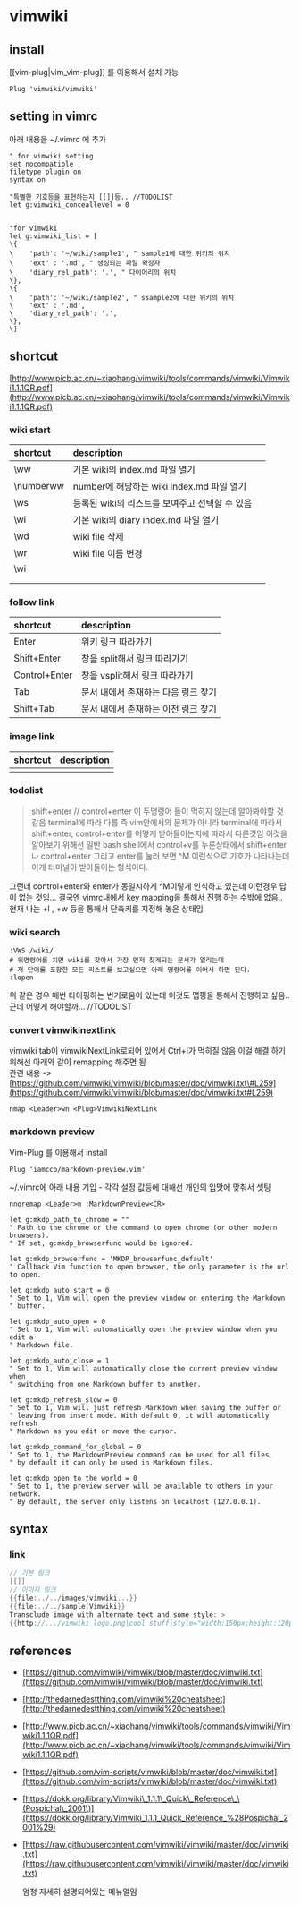 # vimwiki

## install

\[\[vim-plug\|vim\_vim-plug\]\] 를 이용해서 설치 가능

```text
Plug 'vimwiki/vimwiki'
```

## setting in vimrc

아래 내용을 ~/.vimrc 에 추가

```text
" for vimwiki setting 
set nocompatible
filetype plugin on
syntax on

"특별한 기호등을 표현하는지 [[]]등.. //TODOLIST
let g:vimwiki_conceallevel = 0


"for vimwiki
let g:vimwiki_list = [
\{
\    'path': '~/wiki/sample1', " sample1에 대한 위키의 위치 
\    'ext' : '.md', " 생성되는 파일 확장자 
\    'diary_rel_path': '.', " 다이어리의 위치
\},
\{
\    'path': '~/wiki/sample2', " ssample2에 대한 위키의 위치 
\    'ext' : '.md',
\    'diary_rel_path': '.',
\},
\]
```

## shortcut

[http://www.picb.ac.cn/~xiaohang/vimwiki/tools/commands/vimwiki/Vimwiki1.1.1QR.pdf](http://www.picb.ac.cn/~xiaohang/vimwiki/tools/commands/vimwiki/Vimwiki1.1.1QR.pdf)

### wiki start

| shortcut | description |  |
| :--- | :--- | :--- |
| \ww | 기본 wiki의 index.md 파일 열기 |  |
| \numberww | number에 해당하는  wiki index.md 파일 열기 |  |
| \ws | 등록된 wiki의 리스트를 보여주고 선택할 수 있음 |  |
| \wi | 기본 wiki의 diary index.md 파일 열기 |  |
| \wd | wiki file 삭제 |  |
| \wr | wiki file 이름 변경 |  |
| \wi |  |  |
|  |  |  |
|  |  |  |

### follow link

| shortcut | description |
| :--- | :--- |
| Enter | 위키 링크 따라가기 |
| Shift+Enter | 창을 split해서 링크 따라가기 |
| Control+Enter | 창을 vsplit해서 링크 따라가기 |
| Tab | 문서 내에서 존재하는 다음 링크 찾기 |
| Shift+Tab | 문서 내에서 존재하는 이전 링크 찾기 |

### image link

| shortcut | description |
| :--- | :--- |
|  |  |

### todolist

> shift+enter // control+enter 이 두명령어 들이 먹히지 않는데 알아봐야할 것 같음 terminal에 따라 다름 즉 vim안에서의 문제가 아니라 terminal에 따라서 shift+enter, control+enter를 어떻게 받아들이는지에 따라서 다른것임 이것을 알아보기 위해선 일반 bash shell에서 control+v를 누른상태에서 shift+enter나 control+enter 그리고 enter를 눌러 보면 ^M 이런식으로 기호가 나타나는데 이게 터미널이 받아들이는 형식이다.

그런데 control+enter와 enter가 동일시하게 ^M이렇게 인식하고 있는데 이런경우 답이 없는 것임... 결국엔 vimrc내에서 key mapping을 통해서 진행 하는 수밖에 없음.. 현재 나는 +l , +w 등을 통해서 단축키를 지정해 놓은 상태임

### wiki search

```text
:VWS /wiki/
# 위명령어를 치면 wiki를 찾아서 가장 먼저 찾게되는 문서가 열리는데 
# 저 단어를 포함한 모든 리스트를 보고싶으면 아래 명령어를 이어서 하면 된다. 
:lopen
```

위 같은 경우 매번 타이핑하는 번거로움이 있는데 이것도 맵핑을 통해서 진행하고 싶음.. 근데 어떻게 해야할까... //TODOLIST

### convert vimwikinextlink

vimwiki tab이 vimwikiNextLink로되어 있어서 Ctrl+I가 먹히질 않음 이걸 해결 하기 위해선 아래와 같이 remapping 해주면 됨  
관련 내용 -&gt; [https://github.com/vimwiki/vimwiki/blob/master/doc/vimwiki.txt\#L259](https://github.com/vimwiki/vimwiki/blob/master/doc/vimwiki.txt#L259)

```text
nmap <Leader>wn <Plug>VimwikiNextLink
```

### markdown preview

Vim-Plug 를 이용해서 install

```text
Plug 'iamcco/markdown-preview.vim'
```

~/.vimrc에 아래 내용 기입 - 각각 설정 값등에 대해선 개인의 입맛에 맞춰서 셋팅

```text
nnoremap <Leader>m :MarkdownPreview<CR>

let g:mkdp_path_to_chrome = ""
" Path to the chrome or the command to open chrome (or other modern browsers).
" If set, g:mkdp_browserfunc would be ignored.

let g:mkdp_browserfunc = 'MKDP_browserfunc_default'
" Callback Vim function to open browser, the only parameter is the url to open.

let g:mkdp_auto_start = 0
" Set to 1, Vim will open the preview window on entering the Markdown
" buffer.

let g:mkdp_auto_open = 0
" Set to 1, Vim will automatically open the preview window when you edit a
" Markdown file.

let g:mkdp_auto_close = 1
" Set to 1, Vim will automatically close the current preview window when
" switching from one Markdown buffer to another.

let g:mkdp_refresh_slow = 0
" Set to 1, Vim will just refresh Markdown when saving the buffer or
" leaving from insert mode. With default 0, it will automatically refresh
" Markdown as you edit or move the cursor.

let g:mkdp_command_for_global = 0
" Set to 1, the MarkdownPreview command can be used for all files,
" by default it can only be used in Markdown files.

let g:mkdp_open_to_the_world = 0
" Set to 1, the preview server will be available to others in your network.
" By default, the server only listens on localhost (127.0.0.1).
```

## syntax

### link

```c
// 기본 링크 
[[]] 
// 이미지 링크 
{{file:../../images/vimwiki...}}
{{file:../../sample|Vimwiki}}
Transclude image with alternate text and some style: >
{{http://.../vimwiki_logo.png|cool stuff|style="width:150px;height:120px;"}}
```

## references

* [https://github.com/vimwiki/vimwiki/blob/master/doc/vimwiki.txt](https://github.com/vimwiki/vimwiki/blob/master/doc/vimwiki.txt)
* [http://thedarnedestthing.com/vimwiki%20cheatsheet](http://thedarnedestthing.com/vimwiki%20cheatsheet)
* [http://www.picb.ac.cn/~xiaohang/vimwiki/tools/commands/vimwiki/Vimwiki1.1.1QR.pdf](http://www.picb.ac.cn/~xiaohang/vimwiki/tools/commands/vimwiki/Vimwiki1.1.1QR.pdf)
* [https://github.com/vim-scripts/vimwiki/blob/master/doc/vimwiki.txt](https://github.com/vim-scripts/vimwiki/blob/master/doc/vimwiki.txt)
* [https://dokk.org/library/Vimwiki\_1.1.1\_Quick\_Reference\_\(Pospichal\_2001\)](https://dokk.org/library/Vimwiki_1.1.1_Quick_Reference_%28Pospichal_2001%29)
* [https://raw.githubusercontent.com/vimwiki/vimwiki/master/doc/vimwiki.txt](https://raw.githubusercontent.com/vimwiki/vimwiki/master/doc/vimwiki.txt)  

  엄청 자세히 설명되어있는 메뉴얼임 

